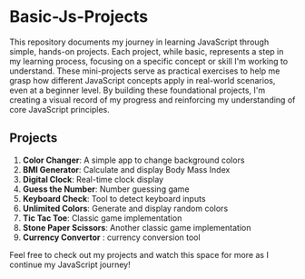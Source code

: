 # Basic-Js-Projects

This repository documents my journey in learning JavaScript through simple, hands-on projects. Each project, while basic, represents a step in my learning process, focusing on a specific concept or skill I'm working to understand. These mini-projects serve as practical exercises to help me grasp how different JavaScript concepts apply in real-world scenarios, even at a beginner level. By building these foundational projects, I'm creating a visual record of my progress and reinforcing my understanding of core JavaScript principles.

## Projects

1. **Color Changer**: A simple app to change background colors
2. **BMI Generator**: Calculate and display Body Mass Index
3. **Digital Clock**: Real-time clock display
4. **Guess the Number**: Number guessing game
5. **Keyboard Check**: Tool to detect keyboard inputs
6. **Unlimited Colors**: Generate and display random colors
7. **Tic Tac Toe**: Classic game implementation
8. **Stone Paper Scissors**: Another classic game implementation
9. **Currency Convertor** : currency conversion tool 

Feel free to check out my projects and watch this space for more as I continue my JavaScript journey!
